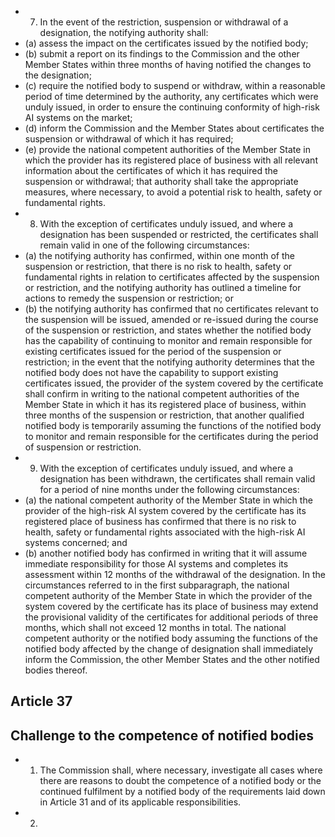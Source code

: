 - 7. In  the  event  of  the  restriction,  suspension  or  withdrawal  of  a  designation,  the  notifying  authority  shall:
- (a) assess  the  impact  on  the  certificates  issued  by  the  notified  body;
- (b) submit a report on its findings to the Commission and the other Member States within three months of having notified the  changes  to  the  designation;
- (c) require the notified body to suspend or withdraw, within a reasonable period of time determined by the authority, any certificates  which  were  unduly  issued,  in  order  to  ensure  the  continuing  conformity  of  high-risk  AI  systems  on  the market;
- (d) inform the Commission and the Member States about certificates the suspension or withdrawal of which it has required;
- (e) provide  the  national  competent  authorities  of  the  Member  State  in  which  the  provider  has  its  registered  place  of business with all relevant information about the certificates of which it has required the suspension or withdrawal; that authority shall take the appropriate measures, where necessary, to avoid a potential risk to health, safety or fundamental rights.
- 8. With  the  exception  of  certificates  unduly  issued,  and  where  a  designation  has  been  suspended  or  restricted,  the certificates  shall  remain  valid  in  one  of  the  following  circumstances:
- (a) the notifying authority has confirmed, within one month of the suspension or restriction, that there is no risk to health, safety  or  fundamental  rights  in  relation  to  certificates  affected  by  the  suspension  or  restriction,  and  the  notifying authority  has  outlined  a  timeline  for  actions  to  remedy  the  suspension  or  restriction;  or
- (b) the notifying authority has confirmed that no certificates relevant to the suspension will be issued, amended or re-issued during the course of the suspension or restriction, and states whether the notified body has the capability of continuing to monitor and remain responsible for existing certificates issued for the period of the suspension or restriction; in the event  that  the  notifying  authority  determines  that  the  notified  body  does  not  have  the  capability  to  support  existing certificates  issued,  the  provider  of  the  system  covered  by  the  certificate  shall  confirm  in  writing  to  the  national competent authorities of the Member State in which it has its registered place of business, within three months of the suspension  or  restriction,  that  another  qualified  notified  body  is  temporarily  assuming  the  functions  of  the  notified body to monitor and remain responsible for  the certificates during the  period  of  suspension  or  restriction.
- 9. With the exception of certificates unduly issued, and where a designation has been withdrawn, the certificates shall remain valid  for  a  period  of  nine  months  under  the  following  circumstances:
- (a) the national competent authority of the Member State in which the provider of the high-risk AI system covered by the certificate has its registered place of business has confirmed that there is no risk to health, safety or fundamental rights associated  with  the  high-risk  AI  systems  concerned;  and
- (b) another  notified  body has confirmed in writing that it will assume immediate responsibility for  those AI systems and completes its  assessment  within  12  months  of  the  withdrawal  of  the  designation.
In the circumstances referred to in the first subparagraph, the national competent authority of the Member State in which the  provider  of  the  system  covered  by  the  certificate  has  its  place  of  business  may  extend  the  provisional  validity  of  the certificates  for  additional  periods  of  three  months,  which  shall  not  exceed  12  months  in  total.
The national competent authority or the notified body assuming the functions of the notified body affected by the change of  designation shall  immediately inform the Commission, the other Member States and the other  notified bodies thereof.
## Article  37
## Challenge to the competence of notified bodies
- 1. The  Commission  shall,  where  necessary,  investigate  all  cases  where  there  are  reasons  to  doubt  the  competence  of a  notified  body  or  the  continued  fulfilment  by  a  notified  body  of  the  requirements  laid  down  in  Article  31  and  of  its applicable  responsibilities.
- 2. 